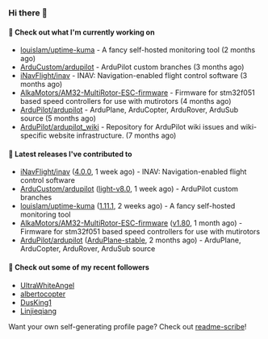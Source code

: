 ### Hi there 👋

#### 👷 Check out what I'm currently working on

- [louislam/uptime-kuma](https://github.com/louislam/uptime-kuma) - A fancy self-hosted monitoring tool (2 months ago)
- [ArduCustom/ardupilot](https://github.com/ArduCustom/ardupilot) - ArduPilot custom branches (3 months ago)
- [iNavFlight/inav](https://github.com/iNavFlight/inav) - INAV: Navigation-enabled flight control software (3 months ago)
- [AlkaMotors/AM32-MultiRotor-ESC-firmware](https://github.com/AlkaMotors/AM32-MultiRotor-ESC-firmware) - Firmware for stm32f051 based speed controllers for use with mutirotors (4 months ago)
- [ArduPilot/ardupilot](https://github.com/ArduPilot/ardupilot) - ArduPlane, ArduCopter, ArduRover, ArduSub source (5 months ago)
- [ArduPilot/ardupilot_wiki](https://github.com/ArduPilot/ardupilot_wiki) - Repository for ArduPilot wiki issues and wiki-specific website infrastructure. (7 months ago)

#### 🔭 Latest releases I've contributed to

- [iNavFlight/inav](https://github.com/iNavFlight/inav) ([4.0.0](https://github.com/iNavFlight/inav/releases/tag/4.0.0), 1 week ago) - INAV: Navigation-enabled flight control software
- [ArduCustom/ardupilot](https://github.com/ArduCustom/ardupilot) ([light-v8.0](https://github.com/ArduCustom/ardupilot/releases/tag/light-v8.0), 1 week ago) - ArduPilot custom branches
- [louislam/uptime-kuma](https://github.com/louislam/uptime-kuma) ([1.11.1](https://github.com/louislam/uptime-kuma/releases/tag/1.11.1), 2 weeks ago) - A fancy self-hosted monitoring tool
- [AlkaMotors/AM32-MultiRotor-ESC-firmware](https://github.com/AlkaMotors/AM32-MultiRotor-ESC-firmware) ([v1.80](https://github.com/AlkaMotors/AM32-MultiRotor-ESC-firmware/releases/tag/v1.80), 1 month ago) - Firmware for stm32f051 based speed controllers for use with mutirotors
- [ArduPilot/ardupilot](https://github.com/ArduPilot/ardupilot) ([ArduPlane-stable](https://github.com/ArduPilot/ardupilot/releases/tag/ArduPlane-stable), 2 months ago) - ArduPlane, ArduCopter, ArduRover, ArduSub source

#### 👯 Check out some of my recent followers

- [UltraWhiteAngel](https://github.com/UltraWhiteAngel)
- [albertocopter](https://github.com/albertocopter)
- [DusKing1](https://github.com/DusKing1)
- [Linjieqiang](https://github.com/Linjieqiang)

Want your own self-generating profile page? Check out [readme-scribe](https://github.com/muesli/readme-scribe)!
